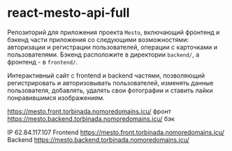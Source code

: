 # react-mesto-api-full
Репозиторий для приложения проекта `Mesto`, включающий фронтенд и бэкенд части приложения со следующими возможностями: авторизации и регистрации пользователей, операции с карточками и пользователями. Бэкенд расположите в директории `backend/`, а фронтенд - в `frontend/`. 
  
Интерактивный сайт с frontend и backend частями, позволяющий регистрировать и авторизовывать пользователей, изменять данные пользователя, добавлять, удалять свои фотографии и ставить лайки понравившимся изображениям.

https://mesto.front.torbinada.nomoredomains.icu/ фронт
https://mesto.backend.torbinada.nomoredomains.icu/ бэк


IP 62.84.117.107
Frontend https://mesto.front.torbinada.nomoredomains.icu/
Backend https://mesto.backend.torbinada.nomoredomains.icu/